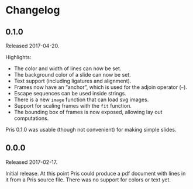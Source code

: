 # Changelog

## 0.1.0

Released 2017-04-20.

Highlights:

 * The color and width of lines can now be set.
 * The background color of a slide can now be set.
 * Text support (including ligatures and alignment).
 * Frames now have an “anchor”, which is used for the adjoin operator (`~`).
 * Escape sequences can be used inside strings.
 * There is a new `image` function that can load svg images.
 * Support for scaling frames with the `fit` function.
 * The bounding box of frames is now exposed, allowing lay out computations.

Pris 0.1.0 was usable (though not convenient) for making simple slides.

## 0.0.0

Released 2017-02-17.

Initial release. At this point Pris could produce a pdf document with lines in
it from a Pris source file. There was no support for colors or text yet.
